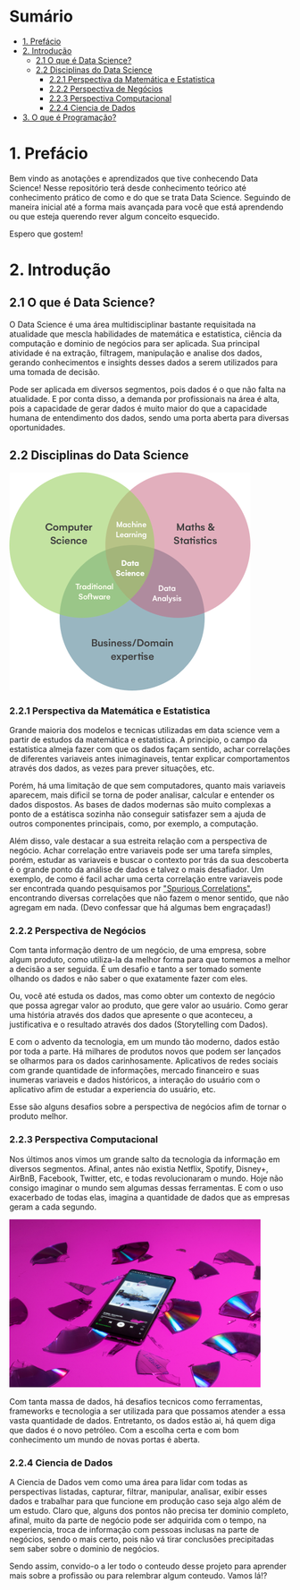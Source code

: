 # Sumário

<ul>
    <li>
        <a href="#introducao">1. Prefácio</a>
    </li>
    <li>
        <a href="#introducao">2. Introdução</a>
        <ul>
            <li>
                <a href="#data_science">2.1 O que é Data Science?</a>
            </li>
            <li>
                <a href="#disciplines">2.2 Disciplinas do Data Science</a>
                <ul>
                    <li>
                        <a href="#discipline_1">2.2.1 Perspectiva da Matemática e Estatistica</a>
                    </li>
                    <li>
                        <a href="#discipline_2">2.2.2 Perspectiva de Negócios</a>
                    </li>
                    <li>
                        <a href="#discipline_3">2.2.3 Perspectiva Computacional</a>
                    </li>
                    <li>
                        <a href="#discipline_4">2.2.4 Ciencia de Dados</a>
                    </li>
                </ul>
            </li>
        </ul>
    </li>
    <li>
        <a href="chapters/chapter_3/01_fundamentos.md">3. O que é Programação?</a>
    </li>
</ul>

<h1 id="introducao">1. Prefácio</h1>

Bem vindo as anotações e aprendizados que tive conhecendo Data Science! Nesse repositório terá desde conhecimento teórico até conhecimento prático de como e do que se trata Data Science. Seguindo de maneira inicial até a forma mais avançada para você que está aprendendo ou que esteja querendo rever algum conceito esquecido.

Espero que gostem!

<h1 id="introducao">2. Introdução</h1>

<h2 id="data_science">2.1 O que é Data Science?</h2>

O Data Science é uma área multidisciplinar bastante requisitada na atualidade que mescla habilidades de matemática e estatistica, ciência da computação e dominio de negócios para ser aplicada. Sua principal atividade é na extração, filtragem, manipulação e analise dos dados, gerando conhecimentos e insights desses dados a serem utilizados para uma tomada de decisão.

Pode ser aplicada em diversos segmentos, pois dados é o que não falta na atualidade. E por conta disso, a demanda por profissionais na área é alta, pois a capacidade de gerar dados é muito maior do que a capacidade humana de entendimento dos dados, sendo uma porta aberta para diversas oportunidades. 

<h2 id="disciplines">2.2 Disciplinas do Data Science</h2>

<img src="./images/image1.png" style="background-color: white;" alt="Relacionamento entre as disciplinas"></img>

<h3 id="discipline_1">2.2.1 Perspectiva da Matemática e Estatistica</h3>

Grande maioria dos modelos e tecnicas utilizadas em data science vem a partir de estudos da matemática e estatistica. A principio, o campo da estatistica almeja fazer com que os dados façam sentido, achar correlações de diferentes variaveis antes inimaginaveis, tentar explicar comportamentos através dos dados, as vezes para prever situações, etc.

Porém, há uma limitação de que sem computadores, quanto mais variaveis aparecem, mais dificil se torna de poder analisar, calcular e entender os dados dispostos. As bases de dados modernas são muito complexas a ponto de a estátisca sozinha não conseguir satisfazer sem a ajuda de outros componentes principais, como, por exemplo, a computação. 

Além disso, vale destacar a sua estreita relação com a perspectiva de negócio. Achar correlação entre variaveis pode ser uma tarefa simples, porém, estudar as variaveis e buscar o contexto por trás da sua descoberta é o grande ponto da análise de dados e talvez o mais desafiador. Um exemplo, de como é facil achar uma certa correlação entre variaveis pode ser encontrada quando pesquisamos por <a href="https://www.tylervigen.com/spurious-correlations">"Spurious Correlations"</a>, encontrando diversas correlações que não fazem o menor sentido, que não agregam em nada. (Devo confessar que há algumas bem engraçadas!)

<h3 id="discipline_2">2.2.2 Perspectiva de Negócios</h3>

Com tanta informação dentro de um negócio, de uma empresa, sobre algum produto, como utiliza-la da melhor forma para que tomemos a melhor a decisão a ser seguida. É um desafio e tanto a ser tomado somente olhando os dados e não saber o que exatamente fazer com eles. 

Ou, você até estuda os dados, mas como obter um contexto de negócio que possa agregar valor ao produto, que gere valor ao usuário. Como gerar uma história através dos dados que apresente o que aconteceu, a justificativa e o resultado através dos dados (Storytelling com Dados). 

E com o advento da tecnologia, em um mundo tão moderno, dados estão por toda a parte. Há milhares de produtos novos que podem ser lançados se olharmos para os dados carinhosamente. Aplicativos de redes sociais com grande quantidade de informações, mercado financeiro e suas inumeras variaveis e dados históricos, a interação do usuário com o aplicativo afim de estudar a experiencia do usuário, etc.

Esse são alguns desafios sobre a perspectiva de negócios afim de tornar o produto melhor.

<h3 id="discipline_3">2.2.3 Perspectiva Computacional</h3> 

Nos últimos anos vimos um grande salto da tecnologia da informação em diversos segmentos. Afinal, antes não existia Netflix, Spotify, Disney+, AirBnB, Facebook, Twitter, etc, e todas revolucionaram o mundo. Hoje não consigo imaginar o mundo sem algumas dessas ferramentas. E com o uso exacerbado de todas elas, imagina a quantidade de dados que as empresas geram a cada segundo.

<img src="./images/image2.jpg" alt="Novas tecnologias substitui as antigas" style="height: 300px"></img>

Com tanta massa de dados, há desafios tecnicos como ferramentas, frameworks e tecnologia a ser utilizada para que possamos atender a essa vasta quantidade de dados. Entretanto, os dados estão ai, há quem diga que dados é o novo petróleo. Com a escolha certa e com bom conhecimento um mundo de novas portas é aberta.

<h3 id="discipline_4">2.2.4 Ciencia de Dados</h3>

A Ciencia de Dados vem como uma área para lidar com todas as perspectivas listadas, capturar, filtrar, manipular, analisar, exibir esses dados e trabalhar para que funcione em produção caso seja algo além de um estudo. Claro que, alguns dos pontos não precisa ter dominio completo, afinal, muito da parte de negócio pode ser adquirida com o tempo, na experiencia, troca de informação com pessoas inclusas na parte de negócios, sendo o mais certo, pois não vá tirar conclusões precipitadas sem saber sobre o dominio de negócios.

Sendo assim, convido-o a ler todo o conteudo desse projeto para aprender mais sobre a profissão ou para relembrar algum conteudo. Vamos lá!?
